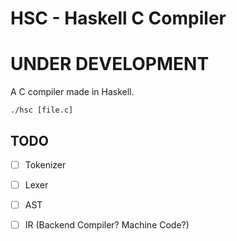 # HSC - Haskell C Compiler
# UNDER DEVELOPMENT

A C compiler made in Haskell.

```
./hsc [file.c]
```

## TODO

- [ ] Tokenizer
- [ ] Lexer
- [ ] AST
- [ ] IR (Backend Compiler? Machine Code?)

